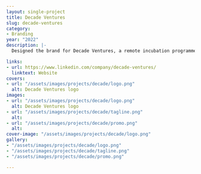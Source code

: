 ```yaml
---
layout: single-project
title: Decade Ventures
slug: decade-ventures
category:
- Branding
year: "2022"
description: |-
  Designed the brand for Decade Ventures, a remote incubation programme for early-stage founders building climate solving tools and businesses.

links:
- url: https://www.linkedin.com/company/decade-ventures/
  linktext: Website
covers:
- url: "/assets/images/projects/decade/logo.png"
  alt: Decade Ventures logo
images:
- url: "/assets/images/projects/decade/logo.png"
  alt: Decade Ventures logo
- url: "/assets/images/projects/decade/tagline.png"
  alt: 
- url: "/assets/images/projects/decade/promo.png"
  alt: 
cover-image: "/assets/images/projects/decade/logo.png"
gallery:
- "/assets/images/projects/decade/logo.png"
- "/assets/images/projects/decade/tagline.png"
- "/assets/images/projects/decade/promo.png"

---
```

